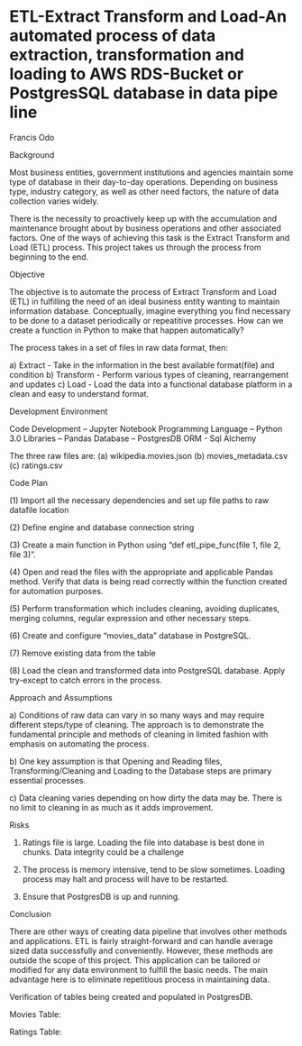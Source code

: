 # ETL-Extract Transform and Load-An automated process of data extraction, transformation and loading to AWS RDS-Bucket or PostgresSQL database in data pipe line

Francis Odo


Background 

Most business entities, government institutions and agencies maintain some type of database in their day-to-day operations. Depending on business type, industry category, as well as other need factors, the nature of data collection varies widely.

There is the necessity to proactively keep up with the accumulation and maintenance brought about by business operations and other associated factors. One of the ways of achieving this task is the Extract Transform and Load (ETL) process. This project takes us through the process from beginning to the end.

Objective

The objective is to automate the process of Extract Transform and Load (ETL) in fulfilling the need of an ideal business entity wanting to maintain information database. 
Conceptually, imagine everything you find necessary to be done to a dataset periodically or repeatitive processes. How can we create a function in Python to make that happen automatically?

The process takes in a set of files in raw data format, then:

a)	Extract  -  Take in the information in the best available format(file) and condition
b)	Transform  -  Perform various types of cleaning, rearrangement and updates
c)	Load   -  Load the data into a functional database platform in a clean and easy to understand format. 

Development Environment

Code Development – Jupyter Notebook
Programming Language – Python 3.0
Libraries – Pandas
Database – PostgresDB
ORM - Sql Alchemy

The three raw files are: 
(a)	wikipedia.movies.json
(b)	movies_metadata.csv
(c)	ratings.csv

Code Plan

(1)	Import all the necessary dependencies and set up file paths to raw datafile location

(2)	Define engine and database connection string

(3)	Create a main function in Python using “def etl_pipe_func(file 1, file 2, file 3)”. 

(4)	Open and read the files with the appropriate and applicable Pandas method. Verify that data is being read correctly within the function created for automation purposes. 

(5)	Perform transformation which includes cleaning, avoiding duplicates, merging columns, regular expression and other necessary steps.

(6)	Create and configure “movies_data” database  in PostgreSQL. 

(7)	Remove existing data from the table

(8)	Load the clean and transformed data into PostgreSQL database. Apply try-except to catch errors in the process.

Approach and Assumptions

a)	Conditions of raw data can vary in so many ways and may require different steps/type of cleaning. The approach is to demonstrate the fundamental principle and methods of cleaning in limited fashion with emphasis on automating the process.
 
b)	One key assumption is that Opening and Reading files, Transforming/Cleaning and Loading to the Database steps are primary essential processes. 

c)	Data cleaning varies depending on how dirty the data may be. There is no limit to cleaning in as much as it adds improvement.

Risks

1.	Ratings file is large. Loading the file into database is best done in chunks. Data integrity could be a challenge

2.	The process is memory intensive, tend to be slow sometimes. Loading process may halt and process will have to be restarted.

3.	Ensure that PostgresDB is up and running.

Conclusion

There are other ways of creating data pipeline that involves other methods and applications. ETL is fairly straight-forward and can handle average sized data successfully and conveniently. However, these  methods are outside the scope of this project. 
This application can be tailored or modified for any data environment to fulfill the basic needs. The main advantage here is to eliminate repetitious process in maintaining data.

Verification of tables being created and populated in PostgresDB. 

Movies Table:

Ratings Table:

